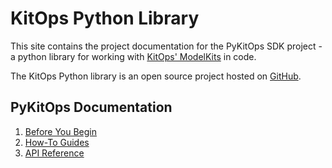 # KitOps Python Library

This site contains the project documentation for the PyKitOps SDK project - a python library for working with [KitOps' ModelKits](https://kitops.ml) in code.

The KitOps Python library is an open source project hosted on [GitHub](https://github.com/jozu-ai/pykitops/).

## PyKitOps Documentation

1. [Before You Begin](./before-you-begin/)
2. [How-To Guides](./how-to-guides/)
3. [API Reference](./reference/index/)
